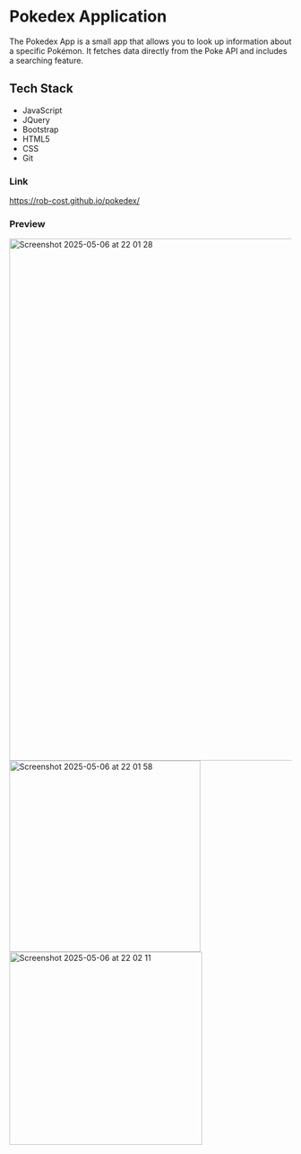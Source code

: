 # Pokedex Application
The Pokedex App is a small app that allows you to look up information about a specific Pokémon. It fetches data directly from the Poke API and includes a searching feature. 

## Tech Stack
- JavaScript
- JQuery
- Bootstrap
- HTML5
- CSS
- Git

### Link
https://rob-cost.github.io/pokedex/

### Preview
<img width="931" alt="Screenshot 2025-05-06 at 22 01 28" src="https://github.com/user-attachments/assets/3739ae22-710a-49f3-9e50-7184bcc6c283" />
<img width="341" alt="Screenshot 2025-05-06 at 22 01 58" src="https://github.com/user-attachments/assets/c6afda1b-a9cd-455d-8ad6-a8d508a96238" />
<img width="344" alt="Screenshot 2025-05-06 at 22 02 11" src="https://github.com/user-attachments/assets/2e2daa0d-f9c7-46ce-b19e-f5f524970e76" />

